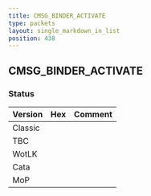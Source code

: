 ```yaml
---
title: CMSG_BINDER_ACTIVATE
type: packets
layout: single_markdown_in_list
position: 438
---
```


## CMSG_BINDER_ACTIVATE

### Status

Version | Hex | Comment
---------- | ---------- | ---------- 
Classic |  |  
TBC |  |  
WotLK |  |  
Cata |  |  
MoP |  |  